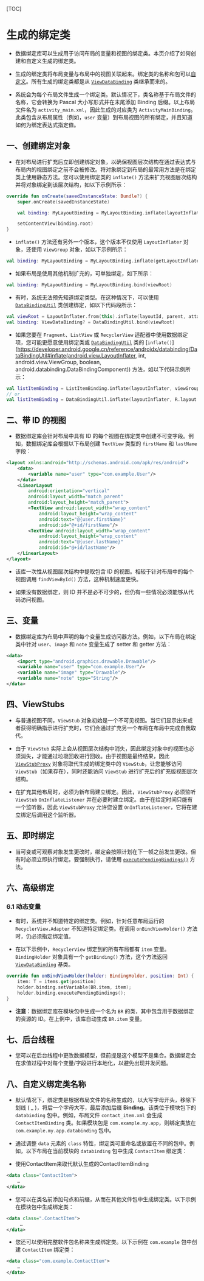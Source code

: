 [TOC]

# 生成的绑定类

* 数据绑定库可以生成用于访问布局的变量和视图的绑定类。本页介绍了如何创建和自定义生成的绑定类。

* 生成的绑定类将布局变量与布局中的视图关联起来。绑定类的名称和包可以[自定义](https://developer.android.google.cn/topic/libraries/data-binding/generated-binding#custom_binding_class_names)。所有生成的绑定类都是从 [`ViewDataBinding`](https://developer.android.google.cn/reference/androidx/databinding/ViewDataBinding) 类继承而来的。

* 系统会为每个布局文件生成一个绑定类。默认情况下，类名称基于布局文件的名称，它会转换为 Pascal 大小写形式并在末尾添加 Binding 后缀。以上布局文件名为 `activity_main.xml`，因此生成的对应类为 `ActivityMainBinding`。此类包含从布局属性（例如，`user` 变量）到布局视图的所有绑定，并且知道如何为绑定表达式指定值。

## 一、创建绑定对象

* 在对布局进行扩充后立即创建绑定对象，以确保视图层次结构在通过表达式与布局内的视图绑定之前不会被修改。将对象绑定到布局的最常用方法是在绑定类上使用静态方法。您可以使用绑定类的 `inflate()` 方法来扩充视图层次结构并将对象绑定到该层次结构，如以下示例所示：

```kotlin
override fun onCreate(savedInstanceState: Bundle?) {
    super.onCreate(savedInstanceState)

    val binding: MyLayoutBinding = MyLayoutBinding.inflate(layoutInflater)

    setContentView(binding.root)
}
```

* `inflate()` 方法还有另外一个版本，这个版本不仅使用 `LayoutInflater` 对象，还使用 `ViewGroup` 对象，如以下示例所示：

```kotlin
val binding: MyLayoutBinding = MyLayoutBinding.inflate(getLayoutInflater(), viewGroup, false)
```

* 如果布局是使用其他机制扩充的，可单独绑定，如下所示：

```kotlin
val binding: MyLayoutBinding = MyLayoutBinding.bind(viewRoot)    
```

* 有时，系统无法预先知道绑定类型。在这种情况下，可以使用 [`DataBindingUtil`](https://developer.android.google.cn/reference/androidx/databinding/DataBindingUtil) 类创建绑定，如以下代码段所示：

```kotlin
val viewRoot = LayoutInflater.from(this).inflate(layoutId, parent, attachToParent)
val binding: ViewDataBinding? = DataBindingUtil.bind(viewRoot)    
```

* 如果您要在 `Fragment`、`ListView` 或 `RecyclerView` 适配器中使用数据绑定项，您可能更愿意使用绑定类或 [`DataBindingUtil`](https://developer.android.google.cn/reference/androidx/databinding/DataBindingUtil) 类的 [`inflate()`](https://developer.android.google.cn/reference/androidx/databinding/DataBindingUtil#inflate(android.view.LayoutInflater, int, android.view.ViewGroup, boolean, android.databinding.DataBindingComponent)) 方法，如以下代码示例所示：

```kotlin
val listItemBinding = ListItemBinding.inflate(layoutInflater, viewGroup, false)
// or
val listItemBinding = DataBindingUtil.inflate(layoutInflater, R.layout.list_item, viewGroup, false)    
```

## 二、带 ID 的视图

* 数据绑定库会针对布局中具有 ID 的每个视图在绑定类中创建不可变字段。例如，数据绑定库会根据以下布局创建 `TextView` 类型的 `firstName` 和 `lastName` 字段：

```xml
<layout xmlns:android="http://schemas.android.com/apk/res/android">
    <data>
        <variable name="user" type="com.example.User"/>
    </data>
    <LinearLayout
        android:orientation="vertical"
        android:layout_width="match_parent"
        android:layout_height="match_parent">
        <TextView android:layout_width="wrap_content"
            android:layout_height="wrap_content"
            android:text="@{user.firstName}"
            android:id="@+id/firstName"/>
        <TextView android:layout_width="wrap_content"
            android:layout_height="wrap_content"
            android:text="@{user.lastName}"
            android:id="@+id/lastName"/>
    </LinearLayout>
</layout>
```

* 该库一次性从视图层次结构中提取包含 ID 的视图。相较于针对布局中的每个视图调用 `findViewById()` 方法，这种机制速度更快。

* 如果没有数据绑定，则 ID 并不是必不可少的，但仍有一些情况必须能够从代码访问视图。

## 三、变量

* 数据绑定库为布局中声明的每个变量生成访问器方法。例如，以下布局在绑定类中针对 `user`、`image` 和 `note` 变量生成了 setter 和 getter 方法：

```xml
<data>
	<import type="android.graphics.drawable.Drawable"/>
    <variable name="user" type="com.example.User"/>
    <variable name="image" type="Drawable"/>
    <variable name="note" type="String"/>
</data>    
```

## 四、ViewStubs

* 与普通视图不同，`ViewStub` 对象初始是一个不可见视图。当它们显示出来或者获得明确指示进行扩充时，它们会通过扩充另一个布局在布局中完成自我取代。

* 由于 `ViewStub` 实际上会从视图层次结构中消失，因此绑定对象中的视图也必须消失，才能通过垃圾回收进行回收。由于视图是最终结果，因此 [`ViewStubProxy`](https://developer.android.google.cn/reference/androidx/databinding/ViewStubProxy) 对象将取代生成的绑定类中的 `ViewStub`，让您能够访问 `ViewStub`（如果存在），同时还能访问 `ViewStub` 进行扩充后的扩充版视图层次结构。

* 在扩充其他布局时，必须为新布局建立绑定。因此，`ViewStubProxy` 必须监听 `ViewStub` `OnInflateListener` 并在必要时建立绑定。由于在给定时间只能有一个监听器，因此 `ViewStubProxy` 允许您设置 `OnInflateListener`，它将在建立绑定后调用这个监听器。

## 五、即时绑定

* 当可变或可观察对象发生更改时，绑定会按照计划在下一帧之前发生更改。但有时必须立即执行绑定。要强制执行，请使用 [`executePendingBindings()`](https://developer.android.google.cn/reference/androidx/databinding/ViewDataBinding#executePendingBindings()) 方法。

## 六、高级绑定

### 6.1 动态变量

* 有时，系统并不知道特定的绑定类。例如，针对任意布局运行的 `RecyclerView.Adapter` 不知道特定绑定类。在调用 `onBindViewHolder()` 方法时，仍必须指定绑定值。

* 在以下示例中，`RecyclerView` 绑定到的所有布局都有 `item` 变量。`BindingHolder` 对象具有一个 `getBinding()` 方法，这个方法返回 [`ViewDataBinding`](https://developer.android.google.cn/reference/androidx/databinding/ViewDataBinding) 基类。

```kotlin
override fun onBindViewHolder(holder: BindingHolder, position: Int) {
	item: T = items.get(position)
    holder.binding.setVariable(BR.item, item);
    holder.binding.executePendingBindings();
}    
```

* **注意**：数据绑定库在模块包中生成一个名为 `BR` 的类，其中包含用于数据绑定的资源的 ID。在上例中，该库自动生成 `BR.item` 变量。

## 七、后台线程

* 您可以在后台线程中更改数据模型，但前提是这个模型不是集合。数据绑定会在求值过程中对每个变量/字段进行本地化，以避免出现并发问题。

## 八、自定义绑定类名称

* 默认情况下，绑定类是根据布局文件的名称生成的，以大写字母开头，移除下划线 ( _ )，将后一个字母大写，最后添加后缀 **Binding**。该类位于模块包下的 `databinding` 包中。例如，布局文件 `contact_item.xml` 会生成 `ContactItemBinding` 类。如果模块包是 `com.example.my.app`，则绑定类放在 `com.example.my.app.databinding` 包中。

* 通过调整 `data` 元素的 `class` 特性，绑定类可重命名或放置在不同的包中。例如，以下布局在当前模块的 `databinding` 包中生成 `ContactItem` 绑定类：
* 使用ContactItem来取代默认生成的ContactItemBinding

```xml
<data class="ContactItem">
	…
</data>    
```

* 您可以在类名前添加句点和前缀，从而在其他文件包中生成绑定类。以下示例在模块包中生成绑定类：

```xml
<data class=".ContactItem">
	 …
</data>
```

* 您还可以使用完整软件包名称来生成绑定类。以下示例在 `com.example` 包中创建 `ContactItem` 绑定类：

```xml
<data class="com.example.ContactItem">
	…
</data>
```